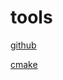 # tools
[github](https://github.com/shaoxq/tools/tree/master/github)

[cmake](https://github.com/shaoxq/tools/tree/master/cmake)